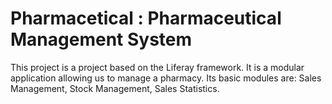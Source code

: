 # Pharmacetical : Pharmaceutical Management System
This project is a project based on the Liferay framework. It is a modular application allowing us to manage a pharmacy. Its basic modules are: Sales Management, Stock Management, Sales Statistics.
